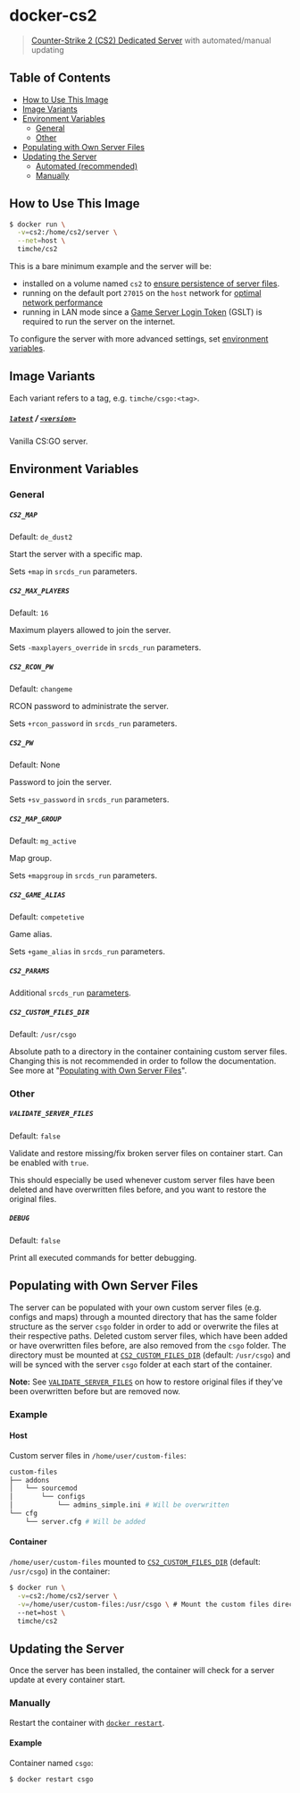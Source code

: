 # docker-cs2

> [Counter-Strike 2 (CS2) Dedicated Server](https://developer.valvesoftware.com/wiki/Counter-Strike_2_Dedicated_Servers) with automated/manual updating

## Table of Contents

- [How to Use This Image](#how-to-use-this-image)
- [Image Variants](#image-variants)
- [Environment Variables](#environment-variables)
  - [General](#general)
  - [Other](#other)
- [Populating with Own Server Files](#populating-with-own-server-files)
- [Updating the Server](#updating-the-server)
  - [Automated (recommended)](#automated-recommended)
  - [Manually](#manually)

## How to Use This Image

```sh
$ docker run \
  -v=cs2:/home/cs2/server \
  --net=host \
  timche/cs2
```

This is a bare minimum example and the server will be:

- installed on a volume named `cs2` to [ensure persistence of server files](https://docs.docker.com/storage/).
- running on the default port `27015` on the `host` network for [optimal network performance](https://docs.docker.com/network/host/)
- running in LAN mode since a [Game Server Login Token](#cs2_gslt) (GSLT) is required to run the server on the internet.

To configure the server with more advanced settings, set [environment variables](#environment-variables).

## Image Variants

Each variant refers to a tag, e.g. `timche/csgo:<tag>`.

##### [`latest`](https://github.com/timche/docker-csgo/blob/master/base-cs2/Dockerfile) / [`<version>`](https://github.com/timche/docker-csgo/blob/master/base-cs2/Dockerfile)

Vanilla CS:GO server.

## Environment Variables

### General

##### `CS2_MAP`

Default: `de_dust2`

Start the server with a specific map.

Sets `+map` in `srcds_run` parameters.

##### `CS2_MAX_PLAYERS`

Default: `16`

Maximum players allowed to join the server.

Sets `-maxplayers_override` in `srcds_run` parameters.

##### `CS2_RCON_PW`

Default: `changeme`

RCON password to administrate the server.

Sets `+rcon_password` in `srcds_run` parameters.

##### `CS2_PW`

Default: None

Password to join the server.

Sets `+sv_password` in `srcds_run` parameters.

##### `CS2_MAP_GROUP`

Default: `mg_active`

Map group.

Sets `+mapgroup` in `srcds_run` parameters.

##### `CS2_GAME_ALIAS`

Default: `competetive`

Game alias.

Sets `+game_alias` in `srcds_run` parameters.

##### `CS2_PARAMS`

Additional `srcds_run` [parameters](https://developer.valvesoftware.com/wiki/Command_Line_Options#Command-line_parameters).

##### `CS2_CUSTOM_FILES_DIR`

Default: `/usr/csgo`

Absolute path to a directory in the container containing custom server files. Changing this is not recommended in order to follow the documentation. See more at "[Populating with Own Server Files](#populating-with-own-server-files)".


### Other

##### `VALIDATE_SERVER_FILES`

Default: `false`

Validate and restore missing/fix broken server files on container start. Can be enabled with `true`.

This should especially be used whenever custom server files have been deleted and have overwritten files before, and you want to restore the original files.

##### `DEBUG`

Default: `false`

Print all executed commands for better debugging.

## Populating with Own Server Files

The server can be populated with your own custom server files (e.g. configs and maps) through a mounted directory that has the same folder structure as the server `csgo` folder in order to add or overwrite the files at their respective paths. Deleted custom server files, which have been added or have overwritten files before, are also removed from the `csgo` folder. The directory must be mounted at [`CS2_CUSTOM_FILES_DIR`](#cs2_custom_files_dir) (default: `/usr/csgo`) and will be synced with the server `csgo` folder at each start of the container.

**Note:** See [`VALIDATE_SERVER_FILES`](#validate_server_files) on how to restore original files if they've been overwritten before but are removed now.

### Example

#### Host

Custom server files in `/home/user/custom-files`:

<!-- prettier-ignore-start -->
```sh
custom-files
├── addons
│   └── sourcemod
│       └── configs
│           └── admins_simple.ini # Will be overwritten
└── cfg
    └── server.cfg # Will be added
```
<!-- prettier-ignore-end -->

#### Container

`/home/user/custom-files` mounted to [`CS2_CUSTOM_FILES_DIR`](#cs2_custom_files_dir) (default: `/usr/csgo`) in the container:

<!-- prettier-ignore-start -->
```sh
$ docker run \
  -v=cs2:/home/cs2/server \
  -v=/home/user/custom-files:/usr/csgo \ # Mount the custom files directory
  --net=host \
  timche/cs2
```
<!-- prettier-ignore-end -->

## Updating the Server

Once the server has been installed, the container will check for a server update at every container start.

### Manually

Restart the container with [`docker restart`](https://docs.docker.com/engine/reference/commandline/restart/).

#### Example

Container named `csgo`:

```sh
$ docker restart csgo
```

